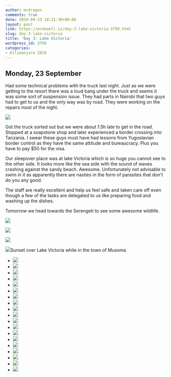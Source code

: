 ```yaml
---
author: mcdragon
comments: true
date: 2019-09-23 18:21:30+00:00
layout: post
link: https://mcdowell.si/day-3-lake-victoria-3799.html
slug: day-3-lake-victoria
title: 'Day 3: Lake Victoria'
wordpress_id: 3799
categories:
- Kilimanjaro 2019
---
```





## Monday, 23 September 







Had some technical problems with the truck last night. Just as we were getting to the resort there was a loud bang under the truck and seems it was some sort of suspension issue. They had parts in Nairobi that two guys had to get to us and the only way was by road. They were working on the repairs most of the night. 





![](https://mcdowell.si/wp-content/uploads/2019/09/IMG_20190923_055629.jpg)





Got the truck sorted out but we were about 1.5h late to get in the road. Stopped at a soapstone shop and later experienced a border crossing into Tanzania. I swear these guys must have had lessons from Yugoslavian border control as they have the same attitude and bureaucracy. Plus you have to pay $50 for the visa. 







Our sleepover place was at lake Victoria which is so huge you cannot see to the other side. It looks more like the sea side with the sound of waves crashing against the sandy beach. Awesome. Unfortunately not advisable to swim in it as apparently there are nasties in the form of parasites that don't do you any good. 







The staff are really excellent and help us feel safe and taken care off even though a few of the tasks are delegated to us like preparing food and washing up the dishes. 







Tomorrow we head towards the Serengeti to see some awesome wildlife. 





![](https://mcdowell.si/wp-content/uploads/2019/09/IMG_20190923_111121.jpg)



![](https://mcdowell.si/wp-content/uploads/2019/09/IMG_20190923_134432.jpg)



![](https://mcdowell.si/wp-content/uploads/2019/09/IMG_20190923_171237.jpg)



![](https://mcdowell.si/wp-content/uploads/2019/09/IMG_20190923_183229.jpg)Sunset over Lake Victoria while in the town of Musoma





  * ![](https://mcdowell.si/wp-content/uploads/2019/10/2019-09-23-05.56.30-1.resized.jpg)
  * ![](https://mcdowell.si/wp-content/uploads/2019/10/2019-09-23-09.02.12.resized.jpg)
  * ![](https://mcdowell.si/wp-content/uploads/2019/10/2019-09-23-09.03.33-1.resized.jpg)
  * ![](https://mcdowell.si/wp-content/uploads/2019/10/2019-09-23-11.11.21.resized.jpg)
  * ![](https://mcdowell.si/wp-content/uploads/2019/10/2019-09-23-13.43.50.resized.jpg)
  * ![](https://mcdowell.si/wp-content/uploads/2019/10/2019-09-23-13.44.32.resized.jpg)
  * ![](https://mcdowell.si/wp-content/uploads/2019/10/2019-09-23-13.44.35.resized.jpg)
  * ![](https://mcdowell.si/wp-content/uploads/2019/10/2019-09-23-16.03.18.resized.jpg)
  * ![](https://mcdowell.si/wp-content/uploads/2019/10/2019-09-23-16.34.03.resized.jpg)
  * ![](https://mcdowell.si/wp-content/uploads/2019/10/2019-09-23-17.12.28.resized.jpg)
  * ![](https://mcdowell.si/wp-content/uploads/2019/10/2019-09-23-17.12.36.resized.jpg)
  * ![](https://mcdowell.si/wp-content/uploads/2019/10/2019-09-23-17.13.43.resized.jpg)
  * ![](https://mcdowell.si/wp-content/uploads/2019/10/2019-09-23-17.26.11.resized.jpg)
  * ![](https://mcdowell.si/wp-content/uploads/2019/10/2019-09-23-17.32.31.resized.jpg)
  * ![](https://mcdowell.si/wp-content/uploads/2019/10/2019-09-23-17.53.38-1.resized.jpg)
  * ![](https://mcdowell.si/wp-content/uploads/2019/10/2019-09-23-18.04.40.resized.jpg)
  * ![](https://mcdowell.si/wp-content/uploads/2019/10/2019-09-23-18.14.37-1.resized.jpg)
  * ![](https://mcdowell.si/wp-content/uploads/2019/10/2019-09-23-18.17.39-1.resized.jpg)
  * ![](https://mcdowell.si/wp-content/uploads/2019/10/IMG_2987.resized.jpg)


